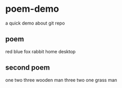 # poem-demo
a quick demo about git repo

## poem 
red blue
fox rabbit
home desktop

## second poem
one two three
wooden man
three two one 
grass man